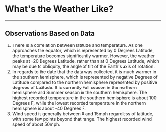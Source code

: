 # What's the Weather Like?
-----
## Observations Based on Data
1. There is a correlation between latitude and temperature. As one approaches the equator, which is represented by 0 Degrees Latitude, the temperature becomes significantly warmer. However, the weather peaks at -20 Degrees Latitude, rather than at 0 Degrees Latitude, which may be due to obliquity, the angle of tilt of the Earth's axis of rotation.
2. In regards to the date that the data was collected, it is much warmer in the southern hemisphere, which is represented by negative Degrees of Latitude compared to the northern hemisphere represented by positive degrees of Latitude. It is currently Fall season in the northern hemisphere and Summer season in the southern hemisphere. The highest recorded temperature in the southern hemisphere is about 100 Degrees F, while the lowest recorded temperature in the northern hemisphere is about -40 Degrees F.
3. Wind speed is generally between 0 and 15mph regardless of latitude, with some few points beyond that range. The highest recorded wind speed of about 50mph.
